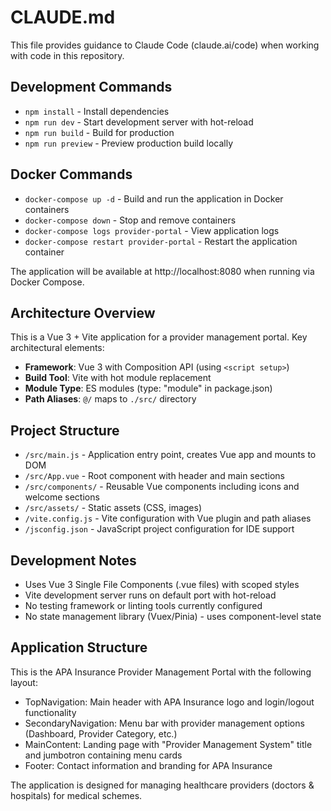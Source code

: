 # CLAUDE.md

This file provides guidance to Claude Code (claude.ai/code) when working with code in this repository.

## Development Commands

- `npm install` - Install dependencies
- `npm run dev` - Start development server with hot-reload
- `npm run build` - Build for production
- `npm run preview` - Preview production build locally

## Docker Commands

- `docker-compose up -d` - Build and run the application in Docker containers
- `docker-compose down` - Stop and remove containers
- `docker-compose logs provider-portal` - View application logs
- `docker-compose restart provider-portal` - Restart the application container

The application will be available at http://localhost:8080 when running via Docker Compose.

## Architecture Overview

This is a Vue 3 + Vite application for a provider management portal. Key architectural elements:

- **Framework**: Vue 3 with Composition API (using `<script setup>`)
- **Build Tool**: Vite with hot module replacement
- **Module Type**: ES modules (type: "module" in package.json)
- **Path Aliases**: `@/` maps to `./src/` directory

## Project Structure

- `/src/main.js` - Application entry point, creates Vue app and mounts to DOM
- `/src/App.vue` - Root component with header and main sections
- `/src/components/` - Reusable Vue components including icons and welcome sections
- `/src/assets/` - Static assets (CSS, images)
- `/vite.config.js` - Vite configuration with Vue plugin and path aliases
- `/jsconfig.json` - JavaScript project configuration for IDE support

## Development Notes

- Uses Vue 3 Single File Components (.vue files) with scoped styles
- Vite development server runs on default port with hot-reload
- No testing framework or linting tools currently configured
- No state management library (Vuex/Pinia) - uses component-level state

## Application Structure

This is the APA Insurance Provider Management Portal with the following layout:
- TopNavigation: Main header with APA Insurance logo and login/logout functionality
- SecondaryNavigation: Menu bar with provider management options (Dashboard, Provider Category, etc.)
- MainContent: Landing page with "Provider Management System" title and jumbotron containing menu cards
- Footer: Contact information and branding for APA Insurance

The application is designed for managing healthcare providers (doctors & hospitals) for medical schemes.
